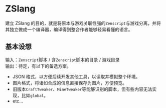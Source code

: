 # ZSlang

建立 ZSlang 的目的，就是将原本与游戏关联性强的`Zenscript`与游戏分离，并将其独立做成一个编译器，编译得到整合作者能够轻易看懂的语言。

## 基本设想

输入：`Zenscript`脚本 / 含`Zenscript`脚本的目录 / 游戏目录  
输出：待定，有以下的备选方案。

- JSON 格式，以方便后续开发其他工具，以读取并模拟整个环境。
- 图片格式，将诸如合成的信息直接保存为图片，方便预览。
- 旧版本`CraftTweaker`、`MineTweaker`等能够识别的脚本，但有些内容无法实现，比如`global`。
- etc...
